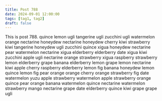 ```yaml
---
title: Post 788
date: 2024-09-01 12:00:00
tags: [tag1, tag2]
draft: false
---
```

This is post 788.
quince
lemon
ugli
tangerine
ugli
zucchini
ugli
watermelon
orange
nectarine
honeydew
nectarine
honeydew
cherry
kiwi
strawberry
kiwi
tangerine
honeydew
ugli
zucchini
quince
xigua
honeydew
nectarine
pear
watermelon
nectarine
xigua
elderberry
elderberry
date
xigua
kiwi
zucchini
apple
ugli
nectarine
orange
strawberry
xigua
raspberry
strawberry
lemon
elderberry
grape
banana
elderberry
lemon
grape
lemon
nectarine
kiwi
apple
cherry
raspberry
elderberry
lemon
fig
banana
honeydew
lemon
quince
lemon
fig
pear
orange
orange
cherry
orange
strawberry
fig
date
watermelon
yuzu
apple
strawberry
watermelon
apple
strawberry
orange
quince
pear
orange
banana
watermelon
quince
nectarine
watermelon
strawberry
mango
nectarine
grape
date
elderberry
quince
kiwi
grape
grape
ugli
